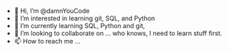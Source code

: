 - 👋 Hi, I’m @damnYouCode
- 👀 I’m interested in learning git, SQL, and Python
- 🌱 I’m currently learning SQL, Python and git,
- 💞️ I’m looking to collaborate on ... who knows, I need to learn stuff first.
- 📫 How to reach me ...

<!---
damnYouCode/damnYouCode is a ✨ special ✨ repository because its `README.md` (this file) appears on your GitHub profile.
You can click the Preview link to take a look at your changes.
--->
